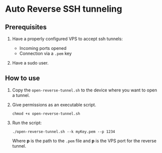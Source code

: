 # Auto Reverse SSH tunneling

## Prerequisites

1. Have a properly configured VPS to accept ssh tunnels:
    - Incoming ports opened
    - Connection via a `.pem` key

1. Have a sudo user.

## How to use

1. Copy the `open-reverse-tunnel.sh` to the device where you want to open a tunnel.

1. Give permissions as an executable script.

    ```console
    chmod +x open-reverse-tunnel.sh
    ```

1. Run the script:

    ```console
    ./open-reverse-tunnel.sh --k myKey.pem --p 1234
    ```

    Where **p** is the path to the `.pem` file and **p** is the VPS port for the reverse tunnel.
